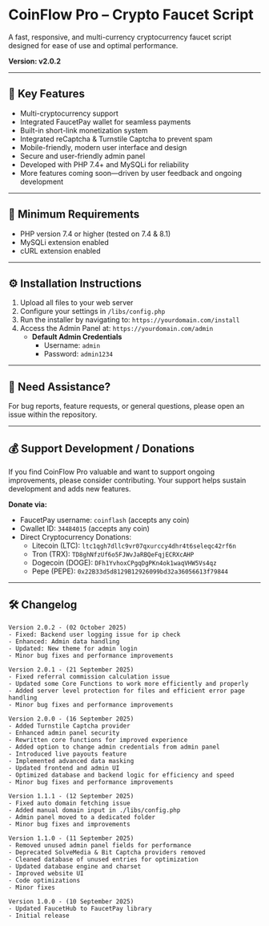 # CoinFlow Pro – Crypto Faucet Script

A fast, responsive, and multi-currency cryptocurrency faucet script designed for ease of use and optimal performance.

**Version: v2.0.2**

---

## 🚀 Key Features

- Multi-cryptocurrency support  
- Integrated FaucetPay wallet for seamless payments  
- Built-in short-link monetization system  
- Integrated reCaptcha & Turnstile Captcha to prevent spam  
- Mobile-friendly, modern user interface and design  
- Secure and user-friendly admin panel  
- Developed with PHP 7.4+ and MySQLi for reliability  
- More features coming soon—driven by user feedback and ongoing development  

---

## 🧾 Minimum Requirements

- PHP version 7.4 or higher (tested on 7.4 & 8.1)  
- MySQLi extension enabled  
- cURL extension enabled

---

## ⚙️ Installation Instructions

1. Upload all files to your web server  
2. Configure your settings in `/libs/config.php`  
3. Run the installer by navigating to: `https://yourdomain.com/install`  
4. Access the Admin Panel at: `https://yourdomain.com/admin`  
   - **Default Admin Credentials**  
     - Username: `admin`  
     - Password: `admin1234`  

---

## 🎫 Need Assistance?

For bug reports, feature requests, or general questions, please open an issue within the repository.

---

## 💰 Support Development / Donations

If you find CoinFlow Pro valuable and want to support ongoing improvements, please consider contributing. Your support helps sustain development and adds new features.

**Donate via:**

- FaucetPay username: `coinflash` (accepts any coin)  
- Cwallet ID: `34484015` (accepts any coin)  
- Direct Cryptocurrency Donations:  
  - Litecoin (LTC): `ltc1qgh7dllc9vr07qxurccy4dhr4t6seleqc42rf6n`  
  - Tron (TRX): `TD8ghNfzUf6o5FJWvJaRBQeFqjECRXcAHP`  
  - Dogecoin (DOGE): `DFh1YvhoxCPgqDgPKn4ok1waqVHW5Vs4qz`  
  - Pepe (PEPE): `0x22B33d5d8129B12926099bd32a36056613f79844`  

---

## 🛠 Changelog

```
Version 2.0.2 - (02 October 2025)
- Fixed: Backend user logging issue for ip check
- Enhanced: Admin data handling
- Updated: New theme for admin login
- Minor bug fixes and performance improvements  

Version 2.0.1 - (21 September 2025)
- Fixed referral commission calculation issue
- Updated some Core Functions to work more efficiently and properly
- Added server level protection for files and efficient error page handling
- Minor bug fixes and performance improvements  

Version 2.0.0 - (16 September 2025)
- Added Turnstile Captcha provider
- Enhanced admin panel security  
- Rewritten core functions for improved experience  
- Added option to change admin credentials from admin panel  
- Introduced live payouts feature  
- Implemented advanced data masking  
- Updated frontend and admin UI  
- Optimized database and backend logic for efficiency and speed  
- Minor bug fixes and performance improvements  

Version 1.1.1 - (12 September 2025)
- Fixed auto domain fetching issue  
- Added manual domain input in ./libs/config.php  
- Admin panel moved to a dedicated folder  
- Minor bug fixes and improvements  

Version 1.1.0 - (11 September 2025)
- Removed unused admin panel fields for performance  
- Deprecated SolveMedia & Bit Captcha providers removed  
- Cleaned database of unused entries for optimization  
- Updated database engine and charset  
- Improved website UI  
- Code optimizations  
- Minor fixes  

Version 1.0.0 - (10 September 2025)
- Updated FaucetHub to FaucetPay library  
- Initial release  
```